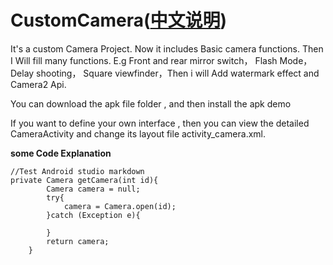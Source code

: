 # CustomCamera([中文说明](https://github.com/jinguangyue/CustomCamera/blob/master/README_CN.md))
It's a custom Camera Project. Now it includes Basic camera functions. Then I Will fill many functions. E.g Front and rear mirror switch， Flash Mode， Delay shooting， Square viewfinder，Then i will Add watermark effect and Camera2 Api.

You can download the apk file folder , and then install the apk demo

If you want to define your own interface , then you can view the detailed CameraActivity and change its layout file activity_camera.xml.

**some Code Explanation**
```
//Test Android studio markdown
private Camera getCamera(int id){
        Camera camera = null;
        try{
            camera = Camera.open(id);
        }catch (Exception e){

        }
        return camera;
    }
```

